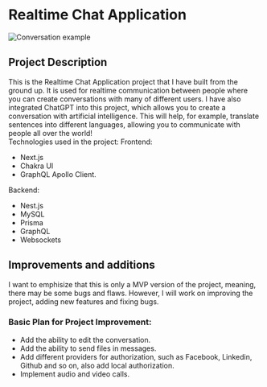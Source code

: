 # Realtime Chat Application
![Conversation example](https://i.imgur.com/9wlRFc4.png)
## Project Description
This is the Realtime Chat Application project that I have built from the
ground up. It is used for realtime communication between people where
you can create conversations with many of different users. I have also integrated ChatGPT into this project, which allows you to create a conversation with artificial intelligence. This will help, for example, translate sentences into different languages, allowing you to communicate with people all over the world!
<br>
Technologies used in the project:
Frontend:
  * Next.js
  * Chakra UI 
  * GraphQL Apollo Client.

Backend:
  + Nest.js
  + MySQL
  + Prisma
  + GraphQL
  + Websockets
## Improvements and additions
I want to emphisize that this is only a MVP version of the project, meaning, there may be some bugs and flaws. 
However, I will work on improving the project, adding new features and fixing bugs.
<br>
### Basic Plan for Project Improvement:
  * Add the ability to edit the conversation.
  * Add the ability to send files in messages.
  * Add different providers for authorization, such as Facebook, Linkedin, Github and so on, also add local authorization.
  * Implement audio and video calls.

